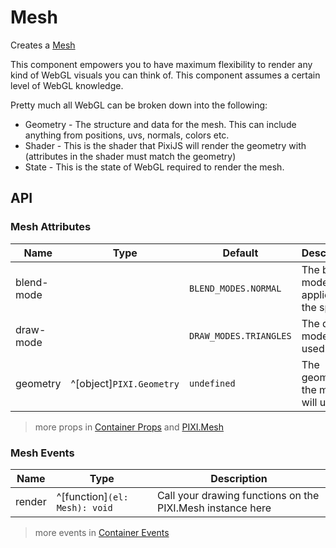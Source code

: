 # Mesh

Creates a [Mesh](https://pixijs.download/release/docs/PIXI.Mesh.html)

This component empowers you to have maximum flexibility to render any kind of WebGL visuals you can think of. This component assumes a certain level of WebGL knowledge.

Pretty much all WebGL can be broken down into the following:

- Geometry - The structure and data for the mesh. This can include anything from positions, uvs, normals, colors etc.
- Shader - This is the shader that PixiJS will render the geometry with (attributes in the shader must match the geometry)
- State - This is the state of WebGL required to render the mesh.

<demo src="./demo/mesh.vue" :width="300" :height="300" />

## API

### Mesh Attributes

| Name | Type | Default | Description |
| --- | --- | --- | --- |
| blend-mode | <api-blend-mode /> | `BLEND_MODES.NORMAL` | The blend mode to be applied to the sprite. |
| draw-mode | <api-draw-mode /> | `DRAW_MODES.TRIANGLES` | The draw mode to be used. |
| geometry | ^[object]`PIXI.Geometry` | `undefined` | The geometry the mesh will use. |

> more props in [Container Props](/guide/elements/container#container-props) and [PIXI.Mesh](https://pixijs.download/release/docs/PIXI.Mesh.html)

### Mesh Events

| Name | Type | Description |
| --- | --- | --- |
| render | ^[function]`(el: Mesh): void` | Call your drawing functions on the PIXI.Mesh instance here |

> more events in [Container Events](/guide/elements/container#container-events)